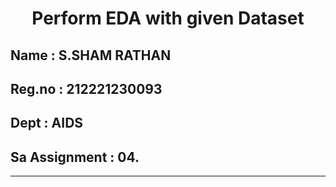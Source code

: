 # <p align ='center'> Perform EDA with given Dataset </p>
## Name   : S.SHAM RATHAN
## Reg.no : 212221230093
## Dept   : AIDS
## Sa Assignment : 04.
-----------------------------------------------------------------------
###
